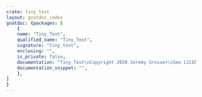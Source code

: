 ```yaml
---
crate: tiny_text
layout: gnatdoc_index
gnatdoc: {packages: [
    {
    name: "Tiny_Text",
    qualified_name: "Tiny_Text",
    signature: "tiny_text",
    enclosing: "",
    is_private: false,
    documentation: "Tiny Text\nCopyright 2020 Jeremy Grosser\nSee LICENSE for details",
    documentation_snippet: "",
    },
]
}
---
```

